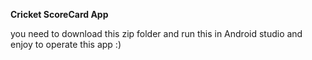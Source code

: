 **Cricket ScoreCard App**

you need to download this zip folder and run this in Android studio and enjoy  to operate this app :)  
